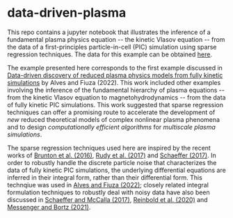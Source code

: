 # data-driven-plasma

This repo contains a jupyter notebook that illustrates the inference of a fundamental plasma physics equation -- the kinetic Vlasov equation -- from the data of a first-principles particle-in-cell (PIC) simulation using sparse regression techniques. The data for this example can be obtained [here](https://doi.org/10.5281/zenodo.7968600).

The example presented here corresponds to the first example discussed in [Data-driven discovery of reduced plasma physics models from fully kinetic simulations](https://journals.aps.org/prresearch/abstract/10.1103/PhysRevResearch.4.033192) by Alves and Fiuza (2022). This work included other examples involving the inference of the fundamental hierarchy of plasma equations -- from the kinetic Vlasov equation to magnetohydrodynamics -- from the data of fully kinetic PIC simulations. This work suggested that sparse regression techniques can offer a promising route to accelerate the development of *new* reduced theoretical models of complex nonlinear plasma phenomena and to design *computationally efficient algorithms* for *multiscale plasma simulations*.

The sparse regression techniques used here are inspired by the recent works of [Brunton et al. (2016)](https://www.pnas.org/doi/full/10.1073/pnas.1517384113), [Rudy et al. (2017)](https://www.science.org/doi/10.1126/sciadv.1602614) and [Schaeffer (2017)](https://royalsocietypublishing.org/doi/10.1098/rspa.2016.0446). In order to robustly handle the discrete particle noise that characterizes the data of fully kinetic PIC simulations, the underlying differential equations are inferred in their integral form, rather than their differential form. This technqiue was used in [Alves and Fiuza (2022)](https://journals.aps.org/prresearch/abstract/10.1103/PhysRevResearch.4.033192); closely related integral formulation techniques to robustly deal with noisy data have also been discussed in [Schaeffer and McCalla (2017)](https://journals.aps.org/pre/abstract/10.1103/PhysRevE.96.023302), [Reinbold et al. (2020)](https://journals.aps.org/pre/abstract/10.1103/PhysRevE.101.010203) and [Messenger and Bortz (2021)](https://linkinghub.elsevier.com/retrieve/pii/S0021999121004204).
